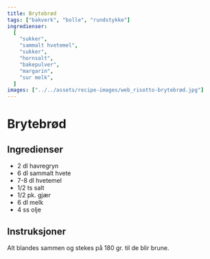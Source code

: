 ```yaml
---
title: Brytebrød
tags: ["bakverk", "bolle", "rundstykke"]
ingredienser:
  [
    "sukker",
    "sammalt hvetemel",
    "sukker",
    "hornsalt",
    "bakepulver",
    "margarin",
    "sur melk",
  ]
images: ["../../assets/recipe-images/web_risotto-brytebrød.jpg"]
---
```


# Brytebrød

## Ingredienser

- 2 dl havregryn
- 6 dl sammalt hvete
- 7-8 dl hvetemel
- 1/2 ts salt
- 1/2 pk. gjær
- 6 dl melk
- 4 ss olje

## Instruksjoner

Alt blandes sammen og stekes på 180 gr. til de blir brune.
